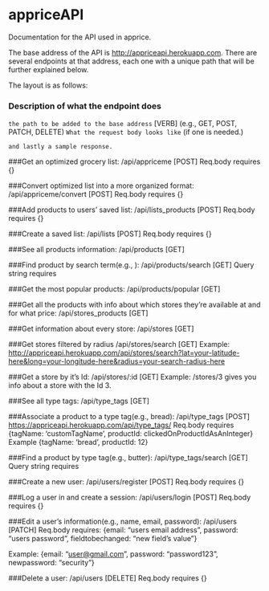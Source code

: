 # appriceAPI
Documentation for the API used in apprice.

The base address of the API is http://appriceapi.herokuapp.com. There are several endpoints at that address, each one with a unique path that will be further explained below.

The layout is as follows:
### Description of what the endpoint does
`the path to be added to the base address` \[VERB\] \(e.g., GET, POST, PATCH, DELETE\)
`What the request body looks like` \(if one is needed.\)  

`and lastly a sample response.`

###Get an optimized grocery list:
/api/appriceme \[POST\]
Req.body requires {}

###Convert optimized list into a more organized format:
/api/appriceme/convert \[POST\]
Req.body requires {}

###Add products to users’ saved list:
/api/lists_products \[POST\]
Req.body requires {}

###Create a saved list:
/api/lists \[POST\]
Req.body requires {}

###See all products information:
/api/products \[GET\]

###Find product by search term(e.g., ):
/api/products/search \[GET\]
Query string requires

###Get the most popular products:
/api/products/popular \[GET\]

###Get all the products with info about which stores they’re available at and for what price:
/api/stores_products \[GET\]

###Get information about every store:
/api/stores \[GET\]

###Get stores filtered by radius
/api/stores/search \[GET\]
Example: http://appriceapi.herokuapp.com/api/stores/search?lat=your-latitude-here&long=your-longitude-here&radius=your-search-radius-here



###Get a store by it’s Id:
/api/stores/:id \[GET\]
Example: /stores/3 gives you info about a store with the Id 3.

###See all type tags:
/api/type_tags \[GET\]

###Associate a product to a type tag(e.g., bread):
/api/type_tags \[POST\]
https://appriceapi.herokuapp.com/api/type_tags/
Req.body requires {tagName: ‘customTagName’, productId: clickedOnProductIdAsAnInteger}
Example {tagName: ‘bread’, productId: 12}

###Find a product by type tag(e.g., butter):
/api/type_tags/search \[GET\]
Query string requires

###Create a new user:
/api/users/register \[POST\]
Req.body requires {}

###Log a user in and create a session:
/api/users/login \[POST\]
Req.body requires {}

###Edit a user’s information(e.g., name, email, password):
/api/users \[PATCH\]
Req.body requires:
{email: “users email address”, password: “users password”, fieldtobechanged: “new field’s value”}

Example: {email: “user@gmail.com”, password: “password123”, newpassword: “security”}

###Delete a user:
/api/users \[DELETE\]
Req.body requires {}
